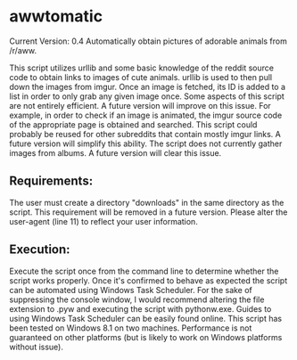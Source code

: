 # awwtomatic
Current Version: 0.4
Automatically obtain pictures of adorable animals from /r/aww.

This script utilizes urllib and some basic knowledge of the reddit source code to obtain links to images of cute animals. urllib is used to then pull down the images from imgur. Once an image is fetched, its ID is added to a list in order to only grab any given image once.
Some aspects of this script are not entirely efficient. A future version will improve on this issue. For example, in order to check if an image is animated, the imgur source code of the appropriate page is obtained and searched.
This script could probably be reused for other subreddits that contain mostly imgur links. A future version will simplify this ability.
The script does not currently gather images from albums. A future version will clear this issue.

## Requirements:
The user must create a directory "downloads" in the same directory as the script. This requirement will be removed in a future version.
Please alter the user-agent (line 11) to reflect your user information.

## Execution:
Execute the script once from the command line to determine whether the script works properly. Once it's confirmed to behave as expected the script can be automated using Windows Task Scheduler. 
For the sake of suppressing the console window, I would recommend altering the file extension to .pyw and executing the script with pythonw.exe. Guides to using Windows Task Scheduler can be easily found online.
This script has been tested on Windows 8.1 on two machines. Performance is not guaranteed on other platforms (but is likely to work on Windows platforms without issue).
